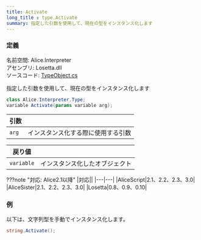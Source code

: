 ```yaml
---
title: Activate
long_title : type.Activate
summary: 指定した引数を使用して、現在の型をインスタンス化します
---
```

### 定義
名前空間: Alice.Interpreter<br/>
アセンブリ: Losetta.dll<br/>
ソースコード: [TypeObject.cs](https://github.com/WSOFT-Project/Losetta/blob/master/Losetta/Objects/TypeObject.cs)

指定した引数を使用して、現在の型をインスタンス化します

```cs title="AliceScript"
class Alice.Interpreter.Type;
variable Activate(params variable arg);
```

|引数| |
|-|-|
|`arg`|インスタンス化する際に使用する引数|

|戻り値| |
|-|-|
|`variable`|インスタンス化したオブジェクト|

???note "対応: Alice2.1以降"
    |対応||
    |---|---|
    |AliceScript|2.1、2.2、2.3、3.0|
    |AliceSister|2.1、2.2、2.3、3.0|
    |Losetta|0.8、0.9、0.10|

### 例
以下は、文字列型を手動でインスタンス化します。

```cs title="AliceScript"
string.Activate();
```
